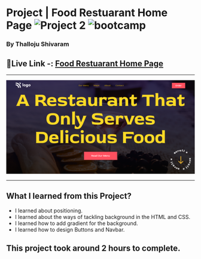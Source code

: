 # Project  | Food Restuarant Home Page  ![Project 2](https://img.shields.io/badge/Project%20-2-green) ![bootcamp](https://img.shields.io/badge/JS-Bootcamp-yellow)

### By Thalloju Shivaram


## 🔗Live Link -: [Food Restuarant Home Page]()
 

---

![myproject](/ScreenShot/Food%20Restaurant%20Home%20Page.png)

---


## What I learned from this Project?
  - I learned about positioning.
  - I  learned about the ways of tackling background in the HTML 
    and CSS.
 - I learned how to add gradient for the background.
 - I  learned how to design Buttons and Navbar.
## This project took around 2 hours to complete.